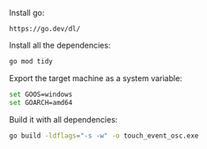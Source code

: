 Install go:
```
https://go.dev/dl/
```

Install all the dependencies:

```sh
go mod tidy
```

Export the target machine as a system variable:

```sh
set GOOS=windows
set GOARCH=amd64
```

Build it with all dependencies:

```sh
go build -ldflags="-s -w" -o touch_event_osc.exe
```
